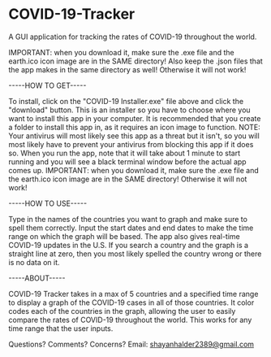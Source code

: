 # COVID-19-Tracker
A GUI application for tracking the rates of COVID-19 throughout the world. 

IMPORTANT: when you download it, make sure the .exe file and the earth.ico icon image are in the SAME directory! Also keep the .json files that the app makes in the same directory as well! Otherwise it will not work!

-----HOW TO GET-----

To install, click on the "COVID-19 Installer.exe" file above and click the "download" button. This is an installer so you have to choose where you want to install this app in your computer. It is recommended that you create a folder to install this app in, as it requires an icon image to function. NOTE: Your antivirus will most likely see this app as a threat but it isn't, so you will most likely have to prevent your antivirus from blocking this app if it does so. When you run the app, note that it will take about 1 minute to start running and you will see a black terminal window before the actual app comes up. IMPORTANT: when you download it, make sure the .exe file and the earth.ico icon image are in the SAME directory! Otherwise it will not work!

-----HOW TO USE-----

Type in the names of the countries you want to graph and make sure to spell them correctly. Input the start dates and end dates to make the time range on which the graph will be based. The app also gives real-time COVID-19 updates in the U.S. If you search a country and the graph is a straight line at zero, then you most likely spelled the country wrong or there is no data on it. 

-----ABOUT-----

COVID-19 Tracker takes in a max of 5 countries and a specified time range to display a graph 
of the COVID-19 cases in all of those countries. It color codes each of the countries in the graph,
allowing the user to easily compare the rates of COVID-19 throughout the world. This works for any 
time range that the user inputs. 

Questions? Comments? Concerns? Email: shayanhalder2389@gmail.com



